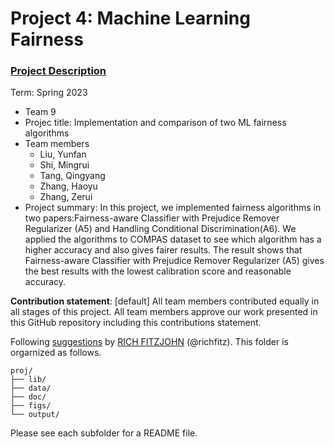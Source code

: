 # Project 4: Machine Learning Fairness

### [Project Description](doc/project4_desc.md)

Term: Spring 2023

+ Team 9
+ Projec title: Implementation and comparison of two ML fairness algorithms
+ Team members
	+ Liu, Yunfan 
	+ Shi, Mingrui 
	+ Tang, Qingyang 
	+ Zhang, Haoyu 
	+ Zhang, Zerui 
+ Project summary: In this project, we implemented fairness algorithms in two papers:Fairness-aware Classifier with Prejudice Remover Regularizer (A5) and Handling Conditional Discrimination(A6). We applied the algorithms to COMPAS dataset to see which algorithm has a higher accuracy and also gives fairer results. The result shows that Fairness-aware Classifier with Prejudice Remover Regularizer (A5) gives the best results with the lowest calibration score and reasonable accuracy.
	

**Contribution statement**: [default] All team members contributed equally in all stages of this project. All team members approve our work presented in this GitHub repository including this contributions statement. 

Following [suggestions](http://nicercode.github.io/blog/2013-04-05-projects/) by [RICH FITZJOHN](http://nicercode.github.io/about/#Team) (@richfitz). This folder is orgarnized as follows.

```
proj/
├── lib/
├── data/
├── doc/
├── figs/
└── output/
```

Please see each subfolder for a README file.
